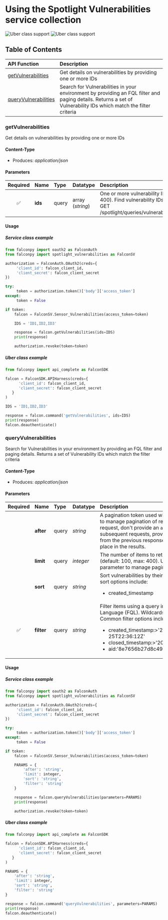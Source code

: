 # Using the Spotlight Vulnerabilities service collection
![Uber class support](https://img.shields.io/badge/Uber%20class%20support-%E2%9C%93%20Yes-green.svg) ![Uber class support](https://img.shields.io/badge/Service%20class%20support-%E2%9C%93%20Yes-green.svg)
## Table of Contents
| API Function | Description |
| :--- | :--- |
| [getVulnerabilities](#getvulnerabilities) | Get details on vulnerabilities by providing one or more IDs |
| [queryVulnerabilities](#queryvulnerabilities) | Search for Vulnerabilities in your environment by providing an FQL filter and paging details. Returns a set of Vulnerability IDs which match the filter criteria |
### getVulnerabilities
Get details on vulnerabilities by providing one or more IDs

#### Content-Type
- Produces: _application/json_
#### Parameters
| Required | Name  | Type  | Datatype | Description |
| :---: | :---- | :---- | :-------- | :---------- |
| :white_check_mark: | __ids__ | query | array (_string_) | One or more vulnerability IDs (max: 400). Find vulnerability IDs with GET /spotlight/queries/vulnerabilities/v1 |
#### Usage
##### Service class example
```python
from falconpy import oauth2 as FalconAuth
from falconpy import spotlight_vulnerabilities as FalconSV

authorization = FalconAuth.OAuth2(creds={
     'client_id': falcon_client_id,
     'client_secret': falcon_client_secret
})

try:
     token = authorization.token()['body']['access_token']
except:
     token = False

if token:
    falcon = FalconSV.Sensor_Vulnerabilities(access_token=token)

    IDS = 'ID1,ID2,ID3'

    response = falcon.getVulnerabilities(ids=IDS)
    print(response)

    authorization.revoke(token=token)
```
##### Uber class example
```python
from falconpy import api_complete as FalconSDK

falcon = FalconSDK.APIHarness(creds={
      'client_id': falcon_client_id,
      'client_secret': falcon_client_secret
   }
)

IDS = 'ID1,ID2,ID3'

response = falcon.command('getVulnerabilities', ids=IDS)
print(response)
falcon.deauthenticate()
```
### queryVulnerabilities
Search for Vulnerabilities in your environment by providing an FQL filter and paging details. Returns a set of Vulnerability IDs which match the filter criteria

#### Content-Type
- Produces: _application/json_
#### Parameters
| Required | Name  | Type  | Datatype | Description |
| :---: | :---- | :---- | :-------- | :---------- |
| | __after__ | query | _string_ | A pagination token used with the `limit` parameter to manage pagination of results. On your first request, don't provide an `after` token. On subsequent requests, provide the `after` token from the previous response to continue from that place in the results. |
| | __limit__ | query | _integer_ | The number of items to return in this response (default: 100, max: 400). Use with the after parameter to manage pagination of results. |
| | __sort__ | query | _string_ | Sort vulnerabilities by their properties. Common sort options include:  <ul><li>created_timestamp|desc</li><li>closed_timestamp|asc</li></ul> |
| :white_check_mark: | __filter__ | query | _string_ | Filter items using a query in Falcon Query Language (FQL). Wildcards * are unsupported.   Common filter options include:  <ul><li>created_timestamp:>'2019-11-25T22:36:12Z'</li><li>closed_timestamp:>'2019-11-25T22:36:12Z'</li><li>aid:'8e7656b27d8c49a34a1af416424d6231'</li></ul> |
#### Usage
##### Service class example
```python
from falconpy import oauth2 as FalconAuth
from falconpy import spotlight_vulnerabilities as FalconSV

authorization = FalconAuth.OAuth2(creds={
     'client_id': falcon_client_id,
     'client_secret': falcon_client_secret
})

try:
     token = authorization.token()['body']['access_token']
except:
     token = False

if token:
    falcon = FalconSV.Sensor_Vulnerabilities(access_token=token)

    PARAMS = {
        'after': 'string',
        'limit': integer,
        'sort': 'string',
        'filter': 'string'
    }

    response = falcon.queryVulnerabilities(parameters=PARAMS)
    print(response)

    authorization.revoke(token=token)
```
##### Uber class example
```python
from falconpy import api_complete as FalconSDK

falcon = FalconSDK.APIHarness(creds={
      'client_id': falcon_client_id,
      'client_secret': falcon_client_secret
   }
)

PARAMS = {
    'after': 'string',
    'limit': integer,
    'sort': 'string',
    'filter': 'string'
}

response = falcon.command('queryVulnerabilities', parameters=PARAMS)
print(response)
falcon.deauthenticate()
```
